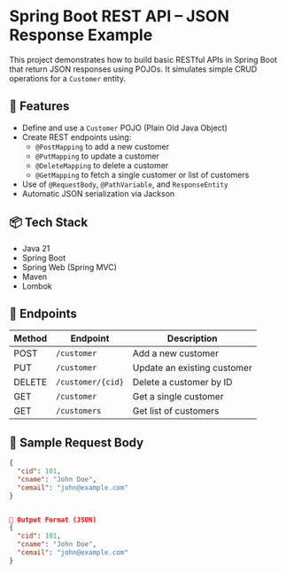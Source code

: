 # Spring Boot REST API – JSON Response Example

This project demonstrates how to build basic RESTful APIs in Spring Boot that return JSON responses using POJOs. It simulates simple CRUD operations for a `Customer` entity.

## 🔧 Features

- Define and use a `Customer` POJO (Plain Old Java Object)
- Create REST endpoints using:
  - `@PostMapping` to add a new customer
  - `@PutMapping` to update a customer
  - `@DeleteMapping` to delete a customer
  - `@GetMapping` to fetch a single customer or list of customers
- Use of `@RequestBody`, `@PathVariable`, and `ResponseEntity`
- Automatic JSON serialization via Jackson

## 📦 Tech Stack

- Java 21
- Spring Boot
- Spring Web (Spring MVC)
- Maven
- Lombok

## 📂 Endpoints

| Method | Endpoint           | Description                |
|--------|--------------------|----------------------------|
| POST   | `/customer`        | Add a new customer         |
| PUT    | `/customer`        | Update an existing customer|
| DELETE | `/customer/{cid}`  | Delete a customer by ID    |
| GET    | `/customer`        | Get a single customer      |
| GET    | `/customers`       | Get list of customers      |

## 🧪 Sample Request Body

```json
{
  "cid": 101,
  "cname": "John Doe",
  "cemail": "john@example.com"
}


📁 Output Format (JSON)
{
  "cid": 101,
  "cname": "John Doe",
  "cemail": "john@example.com"
}
